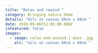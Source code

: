 ```yaml
---
title: "Relax and rewind "
category: Bringing nature home
details: "Oils on canvas 60cm x 60cm "
date: 2018-09-06T11:01:00.000Z
isFeatured: false
images:
  - image: relax-and-unwind-j-moss-.jpg
    alt: "oils on canvas 60cm x 60cm "
---
```

